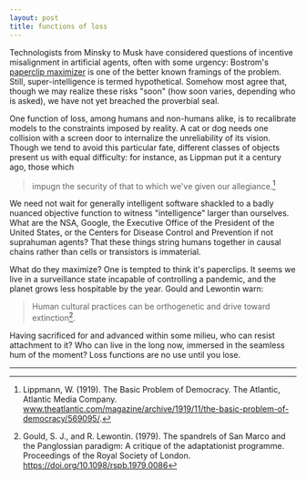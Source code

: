 ```yaml
---
layout: post
title: functions of loss
---
```


Technologists from Minsky to Musk have considered questions of incentive misalignment in artificial agents, often with some urgency: Bostrom's [paperclip maximizer](https://nickbostrom.com/ethics/ai.html) is one of the better known framings of the problem. Still, super-intelligence is termed hypothetical. Somehow most agree that, though we may realize these risks "soon" (how soon varies, depending who is asked), we have not yet breached the proverbial seal.

One function of loss, among humans and non-humans alike, is to recalibrate models to the constraints imposed by reality. A cat or dog needs one collision with a screen door to internalize the unreliability of its vision. Though we tend to avoid this particular fate, different classes of objects present us with equal difficulty: for instance, as Lippman put it a century ago, those which

> impugn the security of that to which we've given our allegiance.[^1]

We need not wait for generally intelligent software shackled to a badly nuanced objective function to witness "intelligence" larger than ourselves. What are the NSA, Google, the Executive Office of the President of the United States, or the Centers for Disease Control and Prevention if not suprahuman agents? That these things string humans together in causal chains rather than cells or transistors is immaterial.

What do they maximize? One is tempted to think it's paperclips. It seems we live in a surveillance state incapable of controlling a pandemic, and the planet grows less hospitable by the year. Gould and Lewontin warn:

> Human cultural practices can be orthogenetic and drive toward extinction[^2].

Having sacrificed for and advanced within some milieu, who can resist attachment to it? Who can live in the long now, immersed in the seamless hum of the moment? Loss functions are no use until you lose.

---

[^1]: Lippmann, W. (1919). The Basic Problem of Democracy. The Atlantic, Atlantic Media Company. <a href="www.theatlantic.com/magazine/archive/1919/11/the-basic-problem-of-democracy/569095/">www.theatlantic.com/magazine/archive/1919/11/the-basic-problem-of-democracy/569095/</a>. 

[^2]: Gould, S. J., and R. Lewontin. (1979). The spandrels of San Marco and the Panglossian paradigm: A critique of the adaptationist programme. Proceedings of the Royal Society of London. <a href="https://doi.org/10.1098/rspb.1979.0086">https://doi.org/10.1098/rspb.1979.0086</a>

